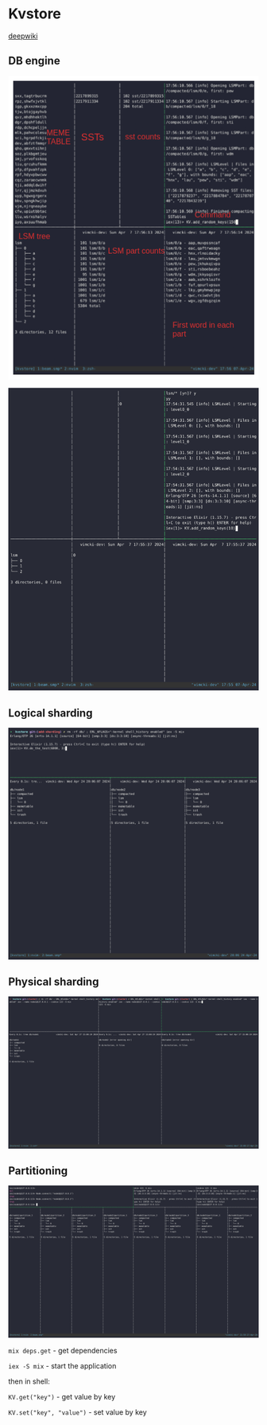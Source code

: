 # Kvstore

[deepwiki](https://deepwiki.com/BitsAndBytesBookClub/relar-kv)

## DB engine

![demo map](assets/demo_map.png)

![demo](assets/demo.gif)

## Logical sharding

![demo](assets/sharding.gif)

## Physical sharding

![demo](assets/physical_nodes.gif)

## Partitioning

![demo](assets/partitioning.gif)

`mix deps.get` - get dependencies

`iex -S mix` - start the application

then in shell:

`KV.get("key")` - get value by key

`KV.set("key", "value")` - set value by key
